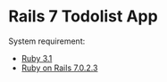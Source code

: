 # Rails 7 Todolist App

System requirement:

- <a href="https://rubyinstaller.org/">Ruby 3.1</a>
- <a href="https://rubyonrails.org/">Ruby on Rails 7.0.2.3</a>
